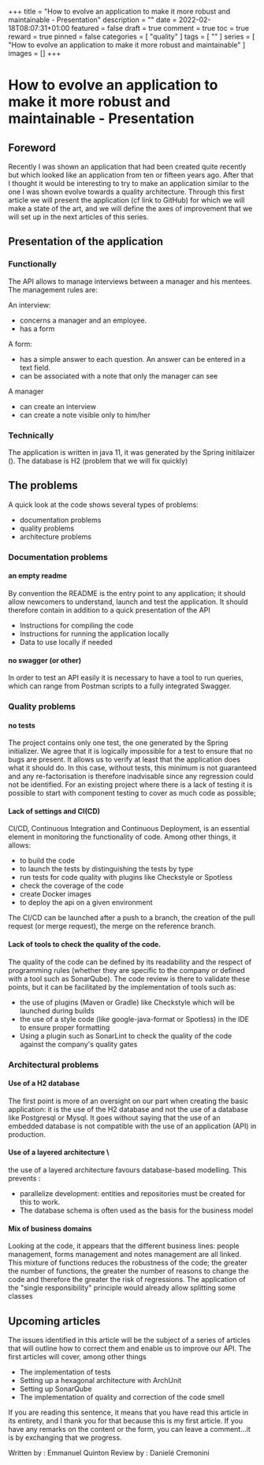 +++
title = "How to evolve an application to make it more robust and maintainable - Presentation"
description = ""
date = 2022-02-18T08:07:31+01:00
featured = false
draft = true
comment = true
toc = true
reward = true
pinned = false
categories = [
  "quality"
]
tags = [
  ""
]
series = [
  "How to evolve an application to make it more robust and maintainable"
]
images = []
+++

<!--more-->



# How to evolve an application to make it more robust and maintainable - Presentation


## Foreword

Recently I was shown an application that had been created quite recently but which looked like an application from ten or fifteen years ago.
After that I thought it would be interesting to try to make an application similar to the one I was shown evolve towards a quality architecture.
Through this first article we will present the application (cf link to GitHub) for which we will make a state of the art, and we will define the axes of improvement that we will set up in the next articles of this series.


## Presentation of the application
### Functionally

The API allows to manage interviews between a manager and his mentees.
The management rules are:

An interview:
* concerns a manager and an employee.
* has a form

A form:
* has a simple answer to each question. An answer can be entered in a text field.
* can be associated with a note that only the manager can see

A manager
* can create an interview
* can create a note visible only to him/her

### Technically

The application is written in java 11, it was generated by the Spring initilaizer ().
The database is H2 (problem that we will fix quickly)

## The problems
A quick look at the code shows several types of problems:
* documentation problems
* quality problems
* architecture problems


### Documentation problems
#### an empty readme

By convention the README is the entry point to any application; it should allow newcomers to understand, launch and test the application.
It should therefore contain in addition to a quick presentation of the API
* Instructions for compiling the code
* Instructions for running the application locally
* Data to use locally if needed


#### no swagger (or other)
In order to test an API easily it is necessary to have a tool to run queries, which can range from Postman scripts to a fully integrated Swagger.


### Quality problems
#### no tests
The project contains only one test, the one generated by the Spring initializer.  We agree that it is logically impossible for a test to ensure that no bugs are present. It allows us to verify at least that the application does what it should do. In this case, without tests, this minimum is not guaranteed and any re-factorisation is therefore inadvisable since any regression could not be identified.
For an existing project where there is a lack of testing it is possible to start with component testing to cover as much code as possible;


#### Lack of settings and CI(CD)
CI/CD, Continuous Integration and Continuous Deployment, is an essential element in monitoring the functionality of code. Among other things, it allows: 
* to build the code
* to launch the tests by distinguishing the tests by type
* run tests for code quality with plugins like Checkstyle or Spotless
* check the coverage of the code
* create Docker images
* to deploy the api on a given environment

The CI/CD can be launched after a push to a branch, the creation of the pull request (or merge request), the merge on the reference branch.


#### Lack of tools to check the quality of the code.
The quality of the code can be defined by its readability and the respect of programming rules (whether they are specific to the company or defined with a tool such as SonarQube).
The code review is there to validate these points, but it can be facilitated by the implementation of tools such as:
* the use of plugins (Maven or Gradle) like Checkstyle which will be launched during builds
* the use of a style code (like google-java-format or Spotless) in the IDE to ensure proper formatting
* Using a plugin such as SonarLint to check the quality of the code against the company's quality gates


### Architectural problems
#### Use of a H2 database
The first point is more of an oversight on our part when creating the basic application: it is the use of the H2 database and not the use of a database like Postgresql or Mysql.
It goes without saying that the use of an embedded database is not compatible with the use of an application (API) in production.


#### Use of a layered architecture \
the use of a layered architecture favours database-based modelling. This prevents : 
* parallelize development: entities and repositories must be created for this to work.
* The database schema is often used as the basis for the business model


#### Mix of business domains
Looking at the code, it appears that the different business lines: people management, forms management and notes management are all linked.
This mixture of functions reduces the robustness of the code; the greater the number of functions, the greater the number of reasons to change the code and therefore the greater the risk of regressions.
The application of the "single responsibility" principle would already allow splitting some classes


## Upcoming articles
The issues identified in this article will be the subject of a series of articles that will outline how to correct them and enable us to improve our API.
The first articles will cover, among other things
* The implementation of tests
* Setting up a hexagonal architecture with ArchUnit
* Setting up SonarQube
* The implementation of quality and correction of the code smell

If you are reading this sentence, it means that you have read this article in its entirety, and I thank you for that because this is my first article. If you have any remarks on the content or the form, you can leave a comment...it is by exchanging that we progress.

Written by : Emmanuel Quinton
Review by : Danielé Cremonini
